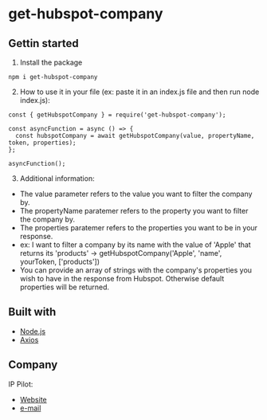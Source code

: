 # get-hubspot-company

## Gettin started

1. Install the package

```
npm i get-hubspot-company
```

2. How to use it in your file (ex: paste it in an index.js file and then run node index.js):

```
const { getHubspotCompany } = require('get-hubspot-company');

const asyncFunction = async () => {
  const hubspotCompany = await getHubspotCompany(value, propertyName, token, properties);
};

asyncFunction();
```

3. Additional information:

- The value parameter refers to the value you want to filter the company by.
- The propertyName paratemer refers to the property you want to filter the company by.
- The properties paratemer refers to the properties you want to be in your response.
- ex: I want to filter a company by its name with the value of 'Apple' that returns its 'products' ->  getHubspotCompany('Apple', 'name', yourToken, ['products'])
- You can provide an array of strings with the company's properties you wish to have in the response from Hubspot. Otherwise default properties will be returned.

## Built with

- [Node.js](https://nodejs.org/en)
- [Axios](https://axios-http.com/docs/intro)

## Company

IP Pilot:

- [Website](https://www.ip-pilot.com/en/)
- [e-mail](info@ip-pilot.com)
